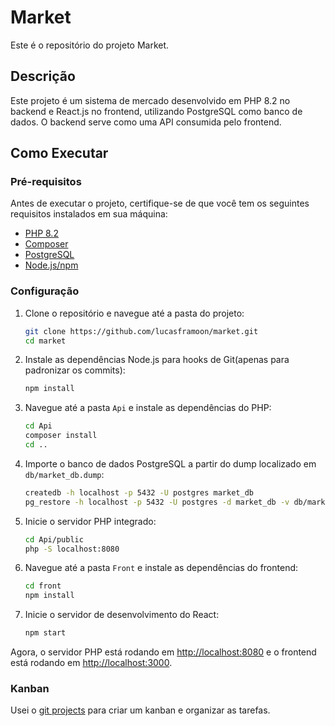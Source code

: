 # Market

Este é o repositório do projeto Market.

## Descrição

Este projeto é um sistema de mercado desenvolvido em PHP 8.2 no backend e React.js no frontend, utilizando PostgreSQL como banco de dados. O backend serve como uma API consumida pelo frontend.

## Como Executar

### Pré-requisitos

Antes de executar o projeto, certifique-se de que você tem os seguintes requisitos instalados em sua máquina:

- [PHP 8.2](https://www.php.net/downloads)
- [Composer](https://getcomposer.org/doc/00-intro.md)
- [PostgreSQL](https://www.postgresql.org/download/)
- [Node.js/npm](https://nodejs.org/en/download/package-manager/current)

### Configuração

1. Clone o repositório e navegue até a pasta do projeto:
    ```bash
    git clone https://github.com/lucasframoon/market.git
    cd market
    ```

2. Instale as dependências Node.js para hooks de Git(apenas para padronizar os commits):
    ```bash
    npm install
    ```

3. Navegue até a pasta `Api` e instale as dependências do PHP:
    ```bash
    cd Api
    composer install
    cd ..
    ```

4. Importe o banco de dados PostgreSQL a partir do dump localizado em `db/market_db.dump`:
    ```bash
    createdb -h localhost -p 5432 -U postgres market_db
    pg_restore -h localhost -p 5432 -U postgres -d market_db -v db/market_db.dump
    ```

5. Inicie o servidor PHP integrado:
    ```bash
    cd Api/public
    php -S localhost:8080
    ```

6. Navegue até a pasta `Front` e instale as dependências do frontend:
    ```bash
    cd front
    npm install
    ```

7. Inicie o servidor de desenvolvimento do React:
    ```bash
    npm start
    ```

Agora, o servidor PHP está rodando em [http://localhost:8080](http://localhost:8080) e o frontend está rodando em [http://localhost:3000](http://localhost:3000).

### Kanban
Usei o [git projects](https://github.com/users/lucasframoon/projects/3/views/1) para criar um kanban e organizar as tarefas.

